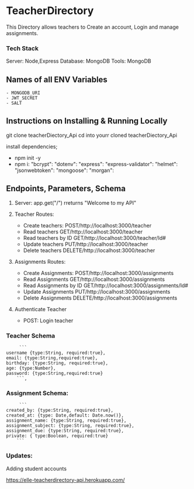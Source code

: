 # TeacherDirectory
This Directory allows teachers to Create an account, Login and manage assignments. 

### Tech Stack
Server: Node,Express
Database: MongoDB
Tools: MongoDB

## Names of all ENV Variables
    - MONGODB_URI
    - JWT_SECRET
    - SALT

## Instructions on Installing & Running Locally
git clone teacherDiectory_Api
cd into yourr cloned teacherDiectory_Api

install dependencies;
- npm init -y
- npm i:
    "bcrypt":
    "dotenv":
    "express": 
    "express-validator": 
    "helmet":
    "jsonwebtoken": 
    "mongoose":
    "morgan": 

## Endpoints, Parameters, Schema

1. Server: app.get("/") rreturns "Welcome to my API"
2. Teacher Routes:
    - Create teachers: POST/http://localhost:3000/teacher
    - Read teachers GET/http://localhost:3000/teacher
    - Read teachers by ID GET/http://localhost:3000/teacher/Id#
    - Update teachers  PUT/http://localhost:3000/teacher
    - Delete teachers  DELETE/http://localhost:3000/teacher

3. Assignments Routes:
    - Create Assignments: POST/http://localhost:3000/assignments
    - Read Assignments GET/http://localhost:3000/assignments
    - Read Assignments by ID GET/http://localhost:3000/assignments/Id#
    - Update Assignments PUT/http://localhost:3000/assignments
    - Delete Assignments DELETE/http://localhost:3000/assignments

4. Authenticate Teacher
    - POST: Login teacher

### Teacher Schema
         ```
    username {type:String, required:true}, 
    email: {type:String,required:true},
    birthday: {type:String, required:true},
    age: {type:Number},
    password: {type:String,required:true}
        ```,
     
### Assignment Schema:
         ```
    created_by: {type:String, required:true},
    created_at: {type: Date,default: Date.now()},
    assignment_name: {type:String, required:true},
    assignment_subject: {type:String, required:true},
    assignment_due: {type:String, required:true},
    private: { type:Boolean, required:true}
        ```
    

### Updates:
Adding student accounts

https://elle-teacherdirectory-api.herokuapp.com/
